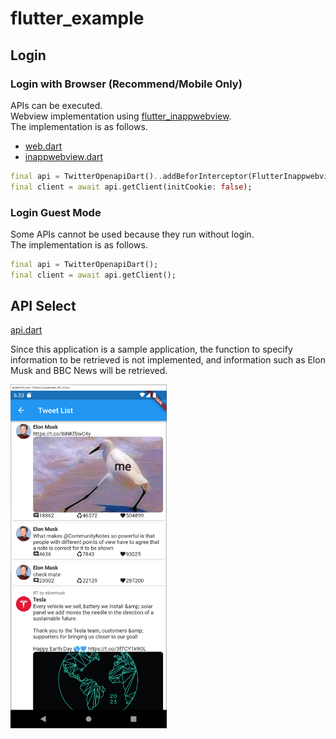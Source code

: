 # flutter_example

## Login

### Login with Browser (Recommend/Mobile Only)

APIs can be executed.  
Webview implementation using [flutter_inappwebview](https://github.com/pichillilorenzo/flutter_inappwebview).  
The implementation is as follows.  

- [web.dart](./lib/view/login/web.dart)
- [inappwebview.dart](./lib/auth/inappwebview.dart)

```dart
final api = TwitterOpenapiDart()..addBeforInterceptor(FlutterInappwebviewDio());
final client = await api.getClient(initCookie: false);
```

### Login Guest Mode

Some APIs cannot be used because they run without login.  
The implementation is as follows.  

```dart
final api = TwitterOpenapiDart();
final client = await api.getClient();
```

## API Select

[api.dart](./lib/view/api/api.dart)

Since this application is a sample application, the function to specify information to be retrieved is not implemented, and information such as Elon Musk and BBC News will be retrieved.  

<img src="./docs/screenshot/screenshot1.png" width="250px">
